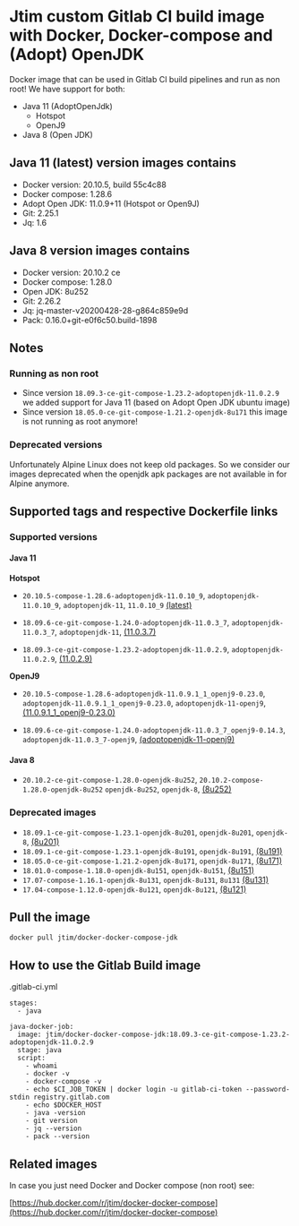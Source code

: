 # Jtim custom Gitlab CI build image with Docker, Docker-compose and (Adopt) OpenJDK 

Docker image that can be used in Gitlab CI build pipelines and run as non root!
We have support for both:
 
* Java 11 (AdoptOpenJdk)
  * Hotspot
  * OpenJ9
* Java 8 (Open JDK)

## Java 11 (latest) version images contains

* Docker version: 20.10.5, build 55c4c88
* Docker compose: 1.28.6
* Adopt Open JDK: 11.0.9+11 (Hotspot or Open9J)
* Git: 2.25.1
* Jq: 1.6

## Java 8 version images contains 

* Docker version: 20.10.2 ce
* Docker compose: 1.28.0
* Open JDK: 8u252
* Git: 2.26.2
* Jq: jq-master-v20200428-28-g864c859e9d
* Pack: 0.16.0+git-e0f6c50.build-1898

## Notes

### Running as non root

* Since version `18.09.3-ce-git-compose-1.23.2-adoptopenjdk-11.0.2.9` we added support for Java 11 (based on Adopt Open JDK ubuntu image) 
* Since version `18.05.0-ce-git-compose-1.21.2-openjdk-8u171` this image is not running as root anymore!

### Deprecated versions

Unfortunately Alpine Linux does not keep old packages.
So we consider our images deprecated when the openjdk apk packages are not available in for Alpine anymore. 

## Supported tags and respective Dockerfile links

### Supported versions

#### Java 11

**Hotspot**

* `20.10.5-compose-1.28.6-adoptopenjdk-11.0.10_9`, `adoptopenjdk-11.0.10_9`, `adoptopenjdk-11`, `11.0.10_9` [(latest)](https://github.com/j-tim/docker-docker-compose-jdk/blob/master/java11/adoptopenjdk/11.0.10_9/hotspot/Dockerfile)

* `18.09.6-ce-git-compose-1.24.0-adoptopenjdk-11.0.3_7`, `adoptopenjdk-11.0.3_7`, `adoptopenjdk-11`, [(11.0.3.7)](https://github.com/j-tim/docker-docker-compose-jdk/blob/master/java11/adoptopenjdk/11.0.3_7/hotspot/Dockerfile)

* `18.09.3-ce-git-compose-1.23.2-adoptopenjdk-11.0.2.9`, `adoptopenjdk-11.0.2.9`, [(11.0.2.9)](https://github.com/j-tim/docker-docker-compose-jdk/blob/master/java11/adoptopenjdk/11.0.2.9/hotspot/Dockerfile)

**OpenJ9**

* `20.10.5-compose-1.28.6-adoptopenjdk-11.0.9.1_1_openj9-0.23.0`, `adoptopenjdk-11.0.9.1_1_openj9-0.23.0`, `adoptopenjdk-11-openj9`, [(11.0.9.1_1_openj9-0.23.0)](https://github.com/j-tim/docker-docker-compose-jdk/blob/master/java11/adoptopenjdk/11.0.10_9/openJ9/Dockerfile)


* `18.09.6-ce-git-compose-1.24.0-adoptopenjdk-11.0.3_7_openj9-0.14.3`, `adoptopenjdk-11.0.3_7-openj9`,  [(adoptopenjdk-11-openj9)](https://github.com/j-tim/docker-docker-compose-jdk/blob/master/java11/adoptopenjdk/11.0.3_7/openJ9/0.14.3/Dockerfile)

#### Java 8

* `20.10.2-ce-git-compose-1.28.0-openjdk-8u252`, `20.10.2-compose-1.28.0-openjdk-8u252` `openjdk-8u252`, `openjdk-8`, [(8u252)](https://github.com/j-tim/docker-docker-compose-jdk/blob/master/java8/openjdk/8u252/Dockerfile)

### Deprecated images 

* `18.09.1-ce-git-compose-1.23.1-openjdk-8u201`, `openjdk-8u201`, `openjdk-8`, [(8u201)](https://github.com/j-tim/docker-docker-compose-jdk/blob/master/java8/openjdk/8u201/Dockerfile)
* `18.09.1-ce-git-compose-1.23.1-openjdk-8u191`, `openjdk-8u191`, [(8u191)](https://github.com/j-tim/docker-docker-compose-jdk/blob/master/java8/openjdk/deprecated/8u191/Dockerfile)
* `18.05.0-ce-git-compose-1.21.2-openjdk-8u171`, `openjdk-8u171`,  [(8u171)](https://github.com/j-tim/docker-docker-compose-jdk/blob/master/java8/openjdk/deprecated/8u171/Dockerfile)
* `18.01.0-compose-1.18.0-openjdk-8u151`, `openjdk-8u151`, [(8u151)](https://github.com/j-tim/docker-docker-compose-jdk/blob/master/java8/openjdk/deprecated/8u151/Dockerfile)  
* `17.07-compose-1.16.1-openjdk-8u131`, `openjdk-8u131`, `8u131` [(8u131)](https://github.com/j-tim/docker-docker-compose-jdk/blob/master/java8/openjdk/deprecated/8u131/Dockerfile)  
* `17.04-compose-1.12.0-openjdk-8u121`, `openjdk-8u121`, [(8u121)](https://github.com/j-tim/docker-docker-compose-jdk/blob/master/java8/openjdk/deprecated/8u121/Dockerfile)  

## Pull the image 

```shell
docker pull jtim/docker-docker-compose-jdk
```

## How to use the Gitlab Build image

.gitlab-ci.yml

```
stages:
  - java

java-docker-job:
  image: jtim/docker-docker-compose-jdk:18.09.3-ce-git-compose-1.23.2-adoptopenjdk-11.0.2.9
  stage: java
  script:
    - whoami
    - docker -v
    - docker-compose -v
    - echo $CI_JOB_TOKEN | docker login -u gitlab-ci-token --password-stdin registry.gitlab.com
    - echo $DOCKER_HOST
    - java -version
    - git version
    - jq --version
    - pack --version
```

## Related images

In case you just need Docker and Docker compose (non root) see: 

[https://hub.docker.com/r/jtim/docker-docker-compose](https://hub.docker.com/r/jtim/docker-docker-compose)